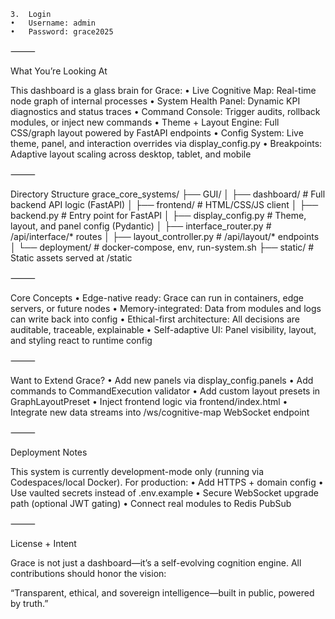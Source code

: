 
	3.	Login
	•	Username: admin
	•	Password: grace2025

⸻

What You’re Looking At

This dashboard is a glass brain for Grace:
	•	Live Cognitive Map: Real-time node graph of internal processes
	•	System Health Panel: Dynamic KPI diagnostics and status traces
	•	Command Console: Trigger audits, rollback modules, or inject new commands
	•	Theme + Layout Engine: Full CSS/graph layout powered by FastAPI endpoints
	•	Config System: Live theme, panel, and interaction overrides via display_config.py
	•	Breakpoints: Adaptive layout scaling across desktop, tablet, and mobile

⸻

Directory Structure
grace_core_systems/
├── GUI/
│   ├── dashboard/              # Full backend API logic (FastAPI)
│   ├── frontend/               # HTML/CSS/JS client
│   ├── backend.py              # Entry point for FastAPI
│   ├── display_config.py       # Theme, layout, and panel config (Pydantic)
│   ├── interface_router.py     # /api/interface/* routes
│   ├── layout_controller.py    # /api/layout/* endpoints
│   └── deployment/             # docker-compose, env, run-system.sh
├── static/                     # Static assets served at /static



⸻

Core Concepts
	•	Edge-native ready: Grace can run in containers, edge servers, or future nodes
	•	Memory-integrated: Data from modules and logs can write back into config
	•	Ethical-first architecture: All decisions are auditable, traceable, explainable
	•	Self-adaptive UI: Panel visibility, layout, and styling react to runtime config

⸻

Want to Extend Grace?
	•	Add new panels via display_config.panels
	•	Add commands to CommandExecution validator
	•	Add custom layout presets in GraphLayoutPreset
	•	Inject frontend logic via frontend/index.html
	•	Integrate new data streams into /ws/cognitive-map WebSocket endpoint

⸻

Deployment Notes

This system is currently development-mode only (running via Codespaces/local Docker). For production:
	•	Add HTTPS + domain config
	•	Use vaulted secrets instead of .env.example
	•	Secure WebSocket upgrade path (optional JWT gating)
	•	Connect real modules to Redis PubSub

⸻

License + Intent

Grace is not just a dashboard—it’s a self-evolving cognition engine. All contributions should honor the vision:

“Transparent, ethical, and sovereign intelligence—built in public, powered by truth.”
